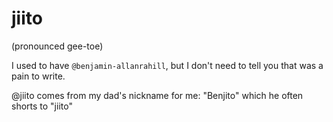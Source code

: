 # jiito

(pronounced gee-toe)

I used to have `@benjamin-allanrahill`, but I don't need to tell you that was a pain to write. 

@jiito comes from my dad's nickname for me: "Benjito" which he often shorts to "jiito" 
